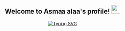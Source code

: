 
<h2 align="center">
  Welcome to Asmaa alaa's profile!
  <img src="https://media.giphy.com/media/hvRJCLFzcasrR4ia7z/giphy.gif" width="28">
</h2>
<!--Typing SVG(https://readme-typing-svg.demolab.com?font=Fira+Code&pause=1000&color=F7155C&random=true&width=435&lines=Full-stack+developer+;always+learning+new+things+)(https://git.io/typing-svg)-->
<p align="center">
<a href="https://git.io/typing-svg"><img src="https://readme-typing-svg.demolab.com?font=Fira+Code&pause=1000&color=F7155C&random=true&width=435&lines=Full-stack+developer+;always+learning+new+things+" alt="Typing SVG" /></a>
</p>
